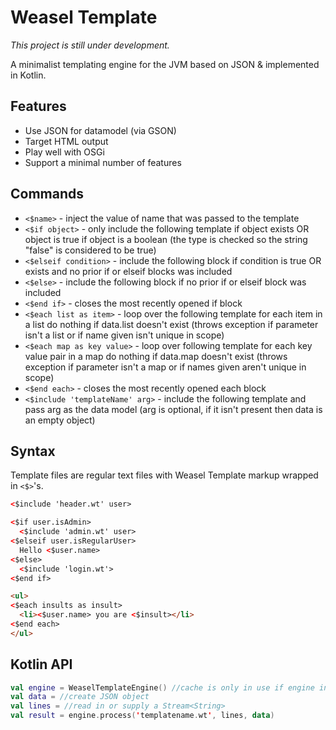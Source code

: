 Weasel Template
===============

*This project is still under development.*

A minimalist templating engine for the JVM based on JSON &amp; implemented in Kotlin.

## Features
- Use JSON for datamodel (via GSON)
- Target HTML output
- Play well with OSGi
- Support a minimal number of features

## Commands
- `<$name>` - inject the value of name that was passed to the template
- `<$if object>` - only include the following template if object exists OR object is true if object is a boolean (the type is checked so the string "false" is considered to be true)
- `<$elseif condition>` - include the following block if condition is true OR exists and no prior if or elseif blocks was included
- `<$else>` - include the following block if no prior if or elseif block was included
- `<$end if>` - closes the most recently opened if block 
- `<$each list as item>` - loop over the following template for each item in a list do nothing if data.list doesn't exist (throws exception if parameter isn't a list or if name given isn't unique in scope)
- `<$each map as key value>` - loop over following template for each key value pair in a map do nothing if data.map doesn't exist (throws exception if parameter isn't a map or if names given aren't unique in scope)
- `<$end each>` - closes the most recently opened each block
- `<$include 'templateName' arg>` - include the following template and pass arg as the data model (arg is optional, if it isn't present then data is an empty object)

## Syntax

Template files are regular text files with Weasel Template markup wrapped in `<$>`'s.

```html
<$include 'header.wt' user>

<$if user.isAdmin>
  <$include 'admin.wt' user>
<$elseif user.isRegularUser>
  Hello <$user.name>
<$else>
  <$include 'login.wt'>
<$end if>

<ul>
<$each insults as insult>
  <li><$user.name> you are <$insult></li>
<$end each>
</ul>
```

## Kotlin API

```kotlin
val engine = WeaselTemplateEngine() //cache is only in use if engine instance is reused
val data = //create JSON object
val lines = //read in or supply a Stream<String>
val result = engine.process('templatename.wt', lines, data)
```
